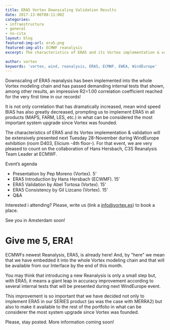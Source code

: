```yaml
---
title: ERA5 Vortex Downscaling Validation Results
date: 2017-13-06T08:11:00Z
categories:
- infraestructura
- general
- no-cita
layout: blog
featured-img-url: era5.png
featured-img-alt: ECMWF reanalysis
excerpt: The characteristics of ERA5 and its Vortex implementation & validation will be extensively presented next Tuesday 28-November during WindEurope exhibition (room D403, Elicium -4th floor-).

author: vortex
keywords: 'vortex, wind, reanalysis, ERA5, ECMWF, EWEA, WindEurope'
---
```


Downscaling of ERA5 reanalysis has been implemented into the whole Vortex modeling chain and has passed demanding internal tests that shown, among other results, an impressive R2=1.00 correlation coefficient reached for the very first time in our records!

It is not only correlation that has dramatically increased, mean wind speed BIAS has also greatly decreased, prompting us to implement ERA5 in all products (MAPS, FARM, LES, etc.) in what can be considered the most important system upgrade since Vortex was founded.

The characteristics of ERA5 and its Vortex implementation & validation will be extensively presented next Tuesday 28-November during WindEurope exhibition (room D403, Elicium -4th floor-). For that event, we are very pleased to count on the collaboration of Hans Hersbach, C3S Reanalysis Team Leader at ECMWF.

Event’s agenda

- Presentation by Pep Moreno (Vortex). 5'
- ERA5 Introduction by Hans Hersbach (ECWMF). 15’
- ERA5 Validation by Abel Tortosa (Vortex). 15'
- ERA5 Consistency by Gil Lizcano (Vortex). 15'
- Q&A

Interested i attending? Please, write us (link a info@vortex.es) to book a place.

See you in Amsterdam soon!






#  Give me 5, ERA!

ECMWFs newest Reanalysis, ERA5, is already here! And, by "here" we mean that we have embedded it into the whole Vortex modeling chain and that will be available from our Interface by the end of this month.

You may think that introducing a new Reanalysis is only a small step but, with ERA5, it means a giant leap in accuracy improvement according to several internal tests that will be presented during next WindEurope event.

This improvement is so important that we have decided not only to implement ERA5 in our SERIES product (as was the case with MERRA2) but also to make it available to the rest of the portfolio in what can be considerer the most system upgrade since Vortex was founded.

Please, stay posted. More information coming soon!

